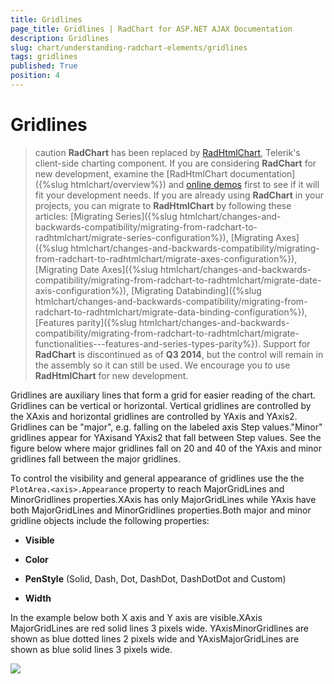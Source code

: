```yaml
---
title: Gridlines
page_title: Gridlines | RadChart for ASP.NET AJAX Documentation
description: Gridlines
slug: chart/understanding-radchart-elements/gridlines
tags: gridlines
published: True
position: 4
---
```


# Gridlines

>caution  **RadChart** has been replaced by [RadHtmlChart](https://www.telerik.com/products/aspnet-ajax/html-chart.aspx), Telerik's client-side charting component. If you are considering **RadChart** for new development, examine the [RadHtmlChart documentation]({%slug htmlchart/overview%}) and [online demos](https://demos.telerik.com/aspnet-ajax/htmlchart/examples/overview/defaultcs.aspx) first to see if it will fit your development needs. If you are already using **RadChart** in your projects, you can migrate to **RadHtmlChart** by following these articles: [Migrating Series]({%slug htmlchart/changes-and-backwards-compatibility/migrating-from-radchart-to-radhtmlchart/migrate-series-configuration%}), [Migrating Axes]({%slug htmlchart/changes-and-backwards-compatibility/migrating-from-radchart-to-radhtmlchart/migrate-axes-configuration%}), [Migrating Date Axes]({%slug htmlchart/changes-and-backwards-compatibility/migrating-from-radchart-to-radhtmlchart/migrate-date-axis-configuration%}), [Migrating Databinding]({%slug htmlchart/changes-and-backwards-compatibility/migrating-from-radchart-to-radhtmlchart/migrate-data-binding-configuration%}), [Features parity]({%slug htmlchart/changes-and-backwards-compatibility/migrating-from-radchart-to-radhtmlchart/migrate-functionalities---features-and-series-types-parity%}). Support for **RadChart** is discontinued as of **Q3 2014**, but the control will remain in the assembly so it can still be used. We encourage you to use **RadHtmlChart** for new development.

Gridlines are auxiliary lines that form a grid for easier reading of the chart. Gridlines can be vertical or horizontal. Vertical gridlines are controlled by the XAxis and horizontal gridlines are controlled by YAxis and YAxis2. Gridlines can be "major", e.g. falling on the labeled axis Step values."Minor" gridlines appear for YAxisand YAxis2 that fall between Step values. See the figure below where major gridlines fall on 20 and 40 of the YAxis and minor gridlines fall between the major gridlines.

To control the visibility and general appearance of gridlines use the the `PlotArea.<axis>.Appearance` property to reach MajorGridLines and MinorGridlines properties.XAxis has only MajorGridLines while YAxis have both MajorGridLines and MinorGridlines properties.Both major and minor gridline objects include the following properties:

* **Visible**

* **Color**

* **PenStyle** (Solid, Dash, Dot, DashDot, DashDotDot and Custom)

* **Width**

In the example below both X axis and Y axis are visible.XAxis MajorGridLines are red solid lines 3 pixels wide. YAxisMinorGridlines are shown as blue dotted lines 2 pixels wide and YAxisMajorGridLines are shown as blue solid lines 3 pixels wide.

![](images/radchart-understandingelements008.png)
